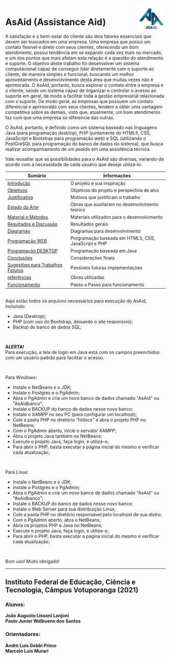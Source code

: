 <img src="Imagens/asaidlogo.png" align="right" width="90">

# AsAid (Assistance Aid)

A satisfação e o bem-estar do cliente são dois fatores essenciais que devem ser buscados em uma empresa. Uma empresa que possui um contato flexível e direto com seus clientes, oferecendo um bom atendimento, possui tendência em se expandir cada vez mais no mercado, e um dos pontos que mais afetam esta relação é a questão do atendimento e suporte. O objetivo deste trabalho foi desenvolver um sistema computacional capaz de conseguir lidar diretamente com o suporte ao cliente, de maneira simples e funcional, buscando um melhor aproveitamento e desenvolvimento desta área que muitas vezes não é aprimorada. O AsAid, portanto, busca explorar o contato entre a empresa e o cliente, sendo um sistema capaz de organizar e controlar o acesso ao suporte em geral, de modo a facilitar toda a gestão empresarial relacionada com o suporte. De modo geral, as empresas que possuem um contato diferencial e aprimorado com seus clientes, tendem a obter uma vantagem competitiva sobre as demais, visto que, atualmente, um bom atendimento faz com que uma empresa se diferencie das outras.

O AsAid, portanto, é definido como um sistema baseado nas linguagens Java (para programação desktop), PHP (juntamente do HTML5, CSS, JavaScript e Bootstrap para programação web)  e SQL (utilizando o PostGreSQL para programação do banco de dados do sistema), que busca realizar acompanhamento de um pedido em uma assistência técnica.

Vale ressaltar que as possibilidades para o AsAid são diversas, variando de acordo com a necessidade de cada usuário que deseje utilizá-lo.

| Sumário                       | Informações                              |
| ----------------------------- | ---------------------------------------- |
| [Introdução](#introducao) | O projeto e sua inspiração |
| [Objetivos](#objetivos)           | Objetivos do projeto e perspectiva de alvo |
| [Justificativa](#justificativa)       | Motivos que justificam o trabalho        |
| [Estado da Arte](#estadodaarte)         | Obras que auxiliaram no desenvolvimento teórico |
| [Material e Métodos](#material)          | Materiais utilizados para o desenvolvimento |
| [Resultados e Discussão](#resultados)                   | Resultados gerais |
| [Diagramas](#diagramas)           | Diagramas para desenvolvimento |
| [Programação WEB](#web)         | Programação baseada em HTML5, CSS, JavaScript e PHP   |
| [Programação DESKTOP](#desktop)           | Programação baseada em Java        |
| [Conclusões](#conclusoes)           | Considerações finais |
| [Sugestões para Trabalhos Futuros](#futuro)               |  Possíveis futuras implementações |
| [referências](#referencias)               |  Obras utilizadas |
| [Funcionamento](#funcionamento)               |  Passo a Passo para funcionamento |

## 

Aqui estão todos os arquivos necessários para execução do AsAid, incluindo:
- Java (Desktop);
- PHP (com uso do Bootstrap, deixando o site responsivo);
- Backup do banco de dados SQL;
<br/>

<b> ALERTA! </b> <br/>
Para execução, a tela de login em Java está com os campos preenchidos com um usuário padrão para facilitar o acesso.

<br/>

Para Windows:
  - Instale o NetBeans e o JDK;
  - Instale o Postgres e o PgAdmin;
  - Abra o PgAdmin e crie um novo banco de dados chamado "AsAid" ou "AsAidbanco";
  - Instale o BACKUP do banco de dados nesse novo banco;
  - Instale o XAMPP no seu PC (para configurar um localhost);
  - Cole a pasta PHP no diretório "htdocs" e abra o projeto PHP no NetBeans;
  - Com o PgAdmin aberto, inicie o servidor XAMPP;
  - Abra o projeto Java também no NetBeans;
  - Execute o projeto Java, faça login, e utilize-o;
  - Para abrir o PHP, basta executar a página inicial do mesmo e verificar cada atualização;
<br/>

Para Linux:
  - Instale o NetBeans e o JDK;
  - Instale o Postgres e o PgAdmin;
  - Abra o PgAdmin e crie um novo banco de dados chamado "AsAid" ou "AsAidbanco";
  - Instale o BACKUP do banco de dados nesse novo banco;
  - Instale o Web Server para sua distribuição Linux;
  - Cole a pasta PHP no diretório responsável pelo localhost de sua distro;
  - Com o PgAdmin aberto, abra o NetBeans;
  - Abra os projetos PHP e Java no NetBeans;
  - Execute o projeto Java, faça login, e utilize-o;
  - Para abrir o PHP, basta executar a página inicial do mesmo e verificar cada atualização; 
<br/>

Bom uso! Muito obrigado! 

---

<h2> Instituto Federal de Educação, Ciência e Tecnologia, Câmpus Votuporanga (2021) </h2>

<h3> Alunos: </h3>
<b> João Augusto Lissoni Lanjoni </b>
<br/>
<b> Paulo Junior Walbueno dos Santos </b>

<h3> Orientadores: </h3>
<b> André Luis Gobbi Primo </b>
<br/>
<b> Marcelo Luis Murari </b>
